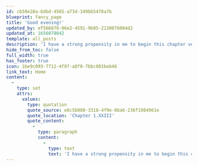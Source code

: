 ```yaml
---
id: cb50e28a-6dbd-4565-a73d-349bb5478a7b
blueprint: fancy_page
title: 'Good evening!'
updated_by: ef566878-06e2-4591-9b05-2130076004d2
updated_at: 1656078042
template: all_posts
description: 'I have a strong propensity in me to begin this chapter very nonsensically, and I will not balk my fancy.'
hide_from_toc: false
full_width: true
has_footer: true
icon: 1be9c093-7712-4f8f-a8f0-7bbc801beb46
link_text: Home
content:
  -
    type: set
    attrs:
      values:
        type: quotation
        quote_source: e6c5b088-3318-4f9e-86a6-236f1984961e
        quote_location: 'Chapter 1.XXIII'
        quote_content:
          -
            type: paragraph
            content:
              -
                type: text
                text: 'I have a strong propensity in me to begin this chapter very nonsensically, and I will not balk my fancy.'
---
```

